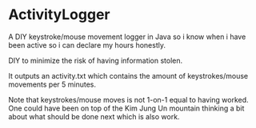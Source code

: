 # ActivityLogger

A DIY keystroke/mouse movement logger in Java so i know when i have been active so i can declare my hours honestly.

DIY to minimize the risk of having information stolen.

It outputs an activity.txt which contains the amount of keystrokes/mouse movements per 5 minutes.

Note that keystrokes/mouse moves is not 1-on-1 equal to having worked. One could have been on top of the Kim Jung Un mountain thinking a bit about what should be done next which is also work.
